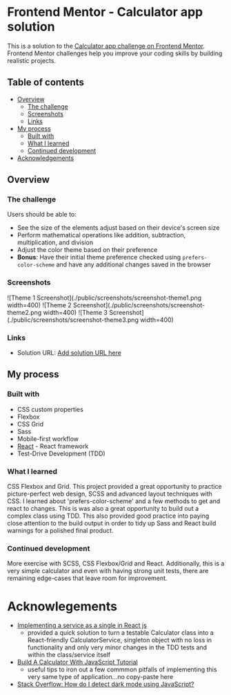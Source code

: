 # Frontend Mentor - Calculator app solution

This is a solution to the [Calculator app challenge on Frontend Mentor](https://www.frontendmentor.io/challenges/calculator-app-9lteq5N29). Frontend Mentor challenges help you improve your coding skills by building realistic projects. 

## Table of contents

- [Overview](#overview)
  - [The challenge](#the-challenge)
  - [Screenshots](#screenshots)
  - [Links](#links)
- [My process](#my-process)
  - [Built with](#built-with)
  - [What I learned](#what-i-learned)
  - [Continued development](#continued-development)
- [Acknowledgements](#acknowledgements)

## Overview

### The challenge

Users should be able to:

- See the size of the elements adjust based on their device's screen size
- Perform mathematical operations like addition, subtraction, multiplication, and division
- Adjust the color theme based on their preference
- **Bonus**: Have their initial theme preference checked using `prefers-color-scheme` and have any additional changes saved in the browser

### Screenshots
![Theme 1 Screenshot](./public/screenshots/screenshot-theme1.png width=400)
![Theme 2 Screenshot](./public/screenshots/screenshot-theme2.png width=400)
![Theme 3 Screenshot](./public/screenshots/screenshot-theme3.png width=400)

### Links

- Solution URL: [Add solution URL here](https://your-solution-url.com)

## My process

### Built with

- CSS custom properties
- Flexbox
- CSS Grid
- Sass
- Mobile-first workflow
- [React](https://reactjs.org/) - React framework
- Test-Drive Development (TDD)

### What I learned

CSS Flexbox and Grid.  This project provided a great opportunity to practice 
picture-perfect web design, SCSS and advanced layout techniques with CSS.  I learned about 'prefers-color-scheme' and a few methods to get and react to changes.  This is was also a great opportunity to build out a complex class using TDD.  This also provided good practice into paying close attention to the build output in order to tidy up Sass and React build warnings for a polished final product.

### Continued development

More exercise with SCSS, CSS Flexbox/Grid and React.  Additionally, this is a very simple calculator and even with having strong unit tests, there are remaining edge-cases
that leave room for improvement.

# Acknowlegements
- [Implementing a service as a single in React js](https://www.youtube.com/watch?v=HPflyT2ni20)
  - provided a quick solution to turn a testable Calculator class into a React-friendly CalculatorService, singleton object with no loss in functionality and only very minor changes in the TDD tests and within the class/service itself
- [Build A Calculator With JavaScript Tutorial](https://www.youtube.com/watch?v=j59qQ7YWLxw)
  - useful tips to iron out a few commmon pitfalls of implementing this very same type of application...no copy-paste here
- [Stack Overflow: How do I detect dark mode using JavaScript?](https://stackoverflow.com/questions/56393880/how-do-i-detect-dark-mode-using-javascript)